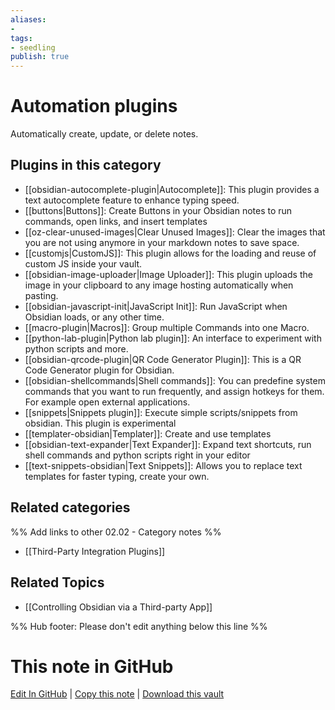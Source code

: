 ```yaml
---
aliases:
- 
tags: 
- seedling 
publish: true
---
```



# Automation plugins

Automatically create, update, or delete notes.

## Plugins in this category

- [[obsidian-autocomplete-plugin|Autocomplete]]: This plugin provides a text autocomplete feature to enhance typing speed.
- [[buttons|Buttons]]: Create Buttons in your Obsidian notes to run commands, open links, and insert templates
- [[oz-clear-unused-images|Clear Unused Images]]: Clear the images that you are not using anymore in your markdown notes to save space.
- [[customjs|CustomJS]]: This plugin allows for the loading and reuse of custom JS inside your vault.
- [[obsidian-image-uploader|Image Uploader]]: This plugin uploads the image in your clipboard to any image hosting automatically when pasting.
- [[obsidian-javascript-init|JavaScript Init]]: Run JavaScript when Obsidian loads, or any other time.
- [[macro-plugin|Macros]]: Group multiple Commands into one Macro.
- [[python-lab-plugin|Python lab plugin]]: An interface to experiment with python scripts and more.
- [[obsidian-qrcode-plugin|QR Code Generator Plugin]]: This is a QR Code Generator plugin for Obsidian.
- [[obsidian-shellcommands|Shell commands]]: You can predefine system commands that you want to run frequently, and assign hotkeys for them. For example open external applications.
- [[snippets|Snippets plugin]]: Execute simple scripts/snippets from obsidian. This plugin is experimental
- [[templater-obsidian|Templater]]: Create and use templates
- [[obsidian-text-expander|Text Expander]]: Expand text shortcuts, run shell commands and python scripts right in your editor
- [[text-snippets-obsidian|Text Snippets]]: Allows you to replace text templates for faster typing, create your own.

## Related categories

%% Add links to other 02.02 - Category notes %%

- [[Third-Party Integration Plugins]]

## Related Topics
- [[Controlling Obsidian via a Third-party App]]

%% Hub footer: Please don't edit anything below this line %%

# This note in GitHub

<span class="git-footer">[Edit In GitHub](https://github.dev/obsidian-community/obsidian-hub/blob/main/02%20-%20Community%20Expansions/02.01%20Plugins%20by%20Category/Automation%20plugins.md "git-hub-edit-note") | [Copy this note](https://raw.githubusercontent.com/obsidian-community/obsidian-hub/main/02%20-%20Community%20Expansions/02.01%20Plugins%20by%20Category/Automation%20plugins.md "git-hub-copy-note") | [Download this vault](https://github.com/obsidian-community/obsidian-hub/archive/refs/heads/main.zip "git-hub-download-vault") </span>
